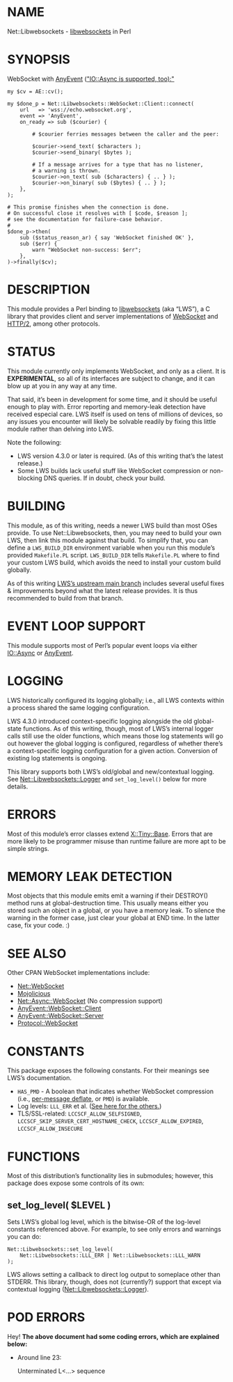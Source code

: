 # NAME

Net::Libwebsockets - [libwebsockets](https://libwebsockets.org) in Perl

# SYNOPSIS

WebSocket with [AnyEvent](https://metacpan.org/pod/AnyEvent) (["IO::Async is supported, too):"](#io-async-is-supported-too)

    my $cv = AE::cv();

    my $done_p = Net::Libwebsockets::WebSocket::Client::connect(
        url   => 'wss://echo.websocket.org',
        event => 'AnyEvent',
        on_ready => sub ($courier) {

            # $courier ferries messages between the caller and the peer:

            $courier->send_text( $characters );
            $courier->send_binary( $bytes );

            # If a message arrives for a type that has no listener,
            # a warning is thrown.
            $courier->on_text( sub ($characters) { .. } );
            $courier->on_binary( sub ($bytes) { .. } );
        },
    );

    # This promise finishes when the connection is done.
    # On successful close it resolves with [ $code, $reason ];
    # see the documentation for failure-case behavior.
    #
    $done_p->then(
        sub ($status_reason_ar) { say 'WebSocket finished OK' },
        sub ($err) {
            warn "WebSocket non-success: $err";
        },
    )->finally($cv);

# DESCRIPTION

This module provides a Perl binding to
[libwebsockets](https://libwebsockets.org/) (aka “LWS”), a C
library that provides client and server implementations of
[WebSocket](https://www.rfc-editor.org/rfc/rfc6455.html)
and [HTTP/2](https://httpwg.org/specs/rfc7540.html), among other
protocols.

# STATUS

This module currently only implements WebSocket, and only as a client.
It is **EXPERIMENTAL**, so all of its interfaces are subject to change,
and it can blow up at you in any way at any time.

That said, it’s been in development for some time, and it should be
useful enough to play with. Error reporting and memory-leak detection
have received especial care. LWS itself is used on tens of millions
of devices, so any issues you encounter will likely be solvable readily
by fixing this little module rather than delving into LWS.

Note the following:

- LWS version 4.3.0 or later is required.
(As of this writing that’s the latest release.)
- Some LWS builds lack useful stuff like WebSocket compression
or non-blocking DNS queries. If in doubt, check your build.

# BUILDING

This module, as of this writing, needs a newer LWS build than most OSes
provide. To use Net::Libwebsockets, then, you may need to build your own
LWS, then link this module against that build. To simplify that,
you can define a `LWS_BUILD_DIR` environment variable when you run
this module’s provided `Makefile.PL` script. `LWS_BUILD_DIR` tells
`Makefile.PL` where to find your custom LWS build, which avoids the
need to install your custom build globally.

As of this writing
[LWS’s upstream main branch](https://github.com/warmcat/libwebsockets/tree/main)
includes several useful fixes & improvements beyond what the latest
release provides. It is thus recommended to build from that branch.

# EVENT LOOP SUPPORT

This module supports most of Perl’s popular event loops via either
[IO::Async](https://metacpan.org/pod/IO::Async) or [AnyEvent](https://metacpan.org/pod/AnyEvent).

# LOGGING

LWS historically configured its logging globally; i.e., all LWS contexts
within a process shared the same logging configuration.

LWS 4.3.0 introduced context-specific logging alongside the old
global-state functions. As of this writing, though, most of LWS’s internal
logger calls still use the older functions, which means those log
statements will go out however the global logging is configured, regardless
of whether there’s a context-specific logging configuration for a given
action. Conversion of existing log statements is ongoing.

This library supports both LWS’s old/global and new/contextual logging.
See [Net::Libwebsockets::Logger](https://metacpan.org/pod/Net::Libwebsockets::Logger) and `set_log_level()` below for more
details.

# ERRORS

Most of this module’s error classes extend [X::Tiny::Base](https://metacpan.org/pod/X::Tiny::Base). Errors that
are more likely to be programmer misuse than runtime failure are more apt
to be simple strings.

# MEMORY LEAK DETECTION

Most objects that this module emits emit a warning if their DESTROY()
method runs at global-destruction time. This usually means either you
stored such an object in a global, or you have a memory leak. To silence
the warning in the former case, just clear your global at END time.
In the latter case, fix your code. :)

# SEE ALSO

Other CPAN WebSocket implementations include:

- [Net::WebSocket](https://metacpan.org/pod/Net::WebSocket)
- [Mojolicious](https://metacpan.org/pod/Mojolicious)
- [Net::Async::WebSocket](https://metacpan.org/pod/Net::Async::WebSocket) (No compression support)
- [AnyEvent::WebSocket::Client](https://metacpan.org/pod/AnyEvent::WebSocket::Client)
- [AnyEvent::WebSocket::Server](https://metacpan.org/pod/AnyEvent::WebSocket::Server)
- [Protocol::WebSocket](https://metacpan.org/pod/Protocol::WebSocket)

# CONSTANTS

This package exposes the following constants. For their meanings
see LWS’s documentation.

- `HAS_PMD` - A boolean that indicates whether
WebSocket compression (i.e., [per-message deflate](https://datatracker.ietf.org/doc/html/rfc7692#page-12), or `PMD`) is available.
- Log levels: `LLL_ERR` et al. ([See here for the others.](https://libwebsockets.org/lws-api-doc-master/html/group__log.html))
- TLS/SSL-related: `LCCSCF_ALLOW_SELFSIGNED`, `LCCSCF_SKIP_SERVER_CERT_HOSTNAME_CHECK`, `LCCSCF_ALLOW_EXPIRED`, `LCCSCF_ALLOW_INSECURE`

# FUNCTIONS

Most of this distribution’s functionality lies in submodules; however,
this package does expose some controls of its own:

## set\_log\_level( $LEVEL )

Sets LWS’s global log level, which is the bitwise-OR of the log-level
constants referenced above. For example, to see only errors and warnings
you can do:

    Net::Libwebsockets::set_log_level(
        Net::Libwebsockets::LLL_ERR | Net::Libwebsockets::LLL_WARN
    );

LWS allows setting a callback to direct log output to someplace other
than STDERR. This library, though, does not (currently?) support that
except via contextual logging ([Net::Libwebsockets::Logger](https://metacpan.org/pod/Net::Libwebsockets::Logger)).

# POD ERRORS

Hey! **The above document had some coding errors, which are explained below:**

- Around line 23:

    Unterminated L<...> sequence
